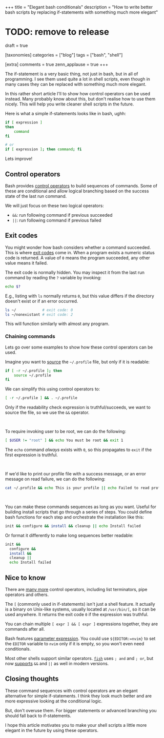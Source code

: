 +++
title = "Elegant bash conditionals"
description = "How to write better bash scripts by replacing if-statements with something much more elegant"

# TODO: remove to release
draft = true

[taxonomies]
categories = ["blog"]
tags = ["bash", "shell"]

[extra]
comments = true
zenn_applause = true
+++

The if-statement is a very basic thing, not just in bash, but in all of programming.
I see them used quite a lot in shell scripts,
even though in many cases they can be replaced with something much more elegant.

In this rather short article I'll to show how control operators can be used
instead.
Many probably know about this, but don't realise how to use them nicely.
This will help you write cleaner shell scripts in the future.

Here is what a simple if-statements looks like in bash, ughh:

```bash
if [ expression ]
then
    command
fi

# or
if [ expression ]; then command; fi
```

Lets improve!

<!-- more -->

## Control operators
Bash provides [control operators][control-operators] to build sequences of
commands.
Some of these are conditional and allow logical branching based on the success
state of the last run command.

We will just focus on these two logical operators:
- `&&`: run following command if previous succeeded
- `||`: run following command if previous failed

## Exit codes
You might wonder how bash considers whether a command succeeded.
This is where [exit codes][exit-status] come in.
When a program exists a numeric status code is returned.
A value of `0` means the program succeeded, any other value means it failed.

The exit code is normally hidden.
You may inspect it from the last run command by reading the `?`
variable by invoking:

```bash
echo $?
```

E.g., listing with `ls` normally returns `0`, but this value differs if the
directory doesn't exist or if an error occurred.

```bash
ls ~/            # exit code: 0
ls ~/nonexistant # exit code: 2
```

This will function similarly with almost any program.

### Chaining commands
Lets go over some examples to show how these control operators can be used.

Imagine you want to [source][bash-source] the `~/.profile` file, but only if it
is readable:

```bash
if [ -r ~/.profile ]; then
    source ~/.profile
fi
```

We can simplify this using control operators to:

```bash
[ -r ~/.profile ] && . ~/.profile
```

Only if the readability check expression is truthful/succeeds, we want to source
the file, so we use the `&&` operator.

<br>

To require invoking user to be root, we can do the following:

```bash
[ $USER != "root" ] && echo You must be root && exit 1
```

The `echo` command _always_ exists with `0`, so this propagates to `exit` if the
first expression is truthful.

<br>

If we'd like to print our profile file with a success message, or an error
message on read failure, we can do the following:

```bash
cat ~/.profile && echo This is your profile || echo Failed to read profile
```

<br>

You can make these commands sequences as long as you want. Useful for
building install scripts that go through a series of steps. You could define
bash functions for each step and orchestrate the installation like this:

```bash
init && configure && install && cleanup || echo Install failed
```

Or format it differently to make long sequences better readable:

```bash
init &&
  configure &&
  install &&
  cleanup ||
  echo Install failed
```

## Nice to know
There are [many more][bash-control-operators] control operators,
including list terminators, pipe operators and others.

The `[` (commonly used in if-statements) isn't just a shell feature.
It actually is a binary on Unix-like systems, usually located at `/usr/bin/[`,
so it can be used anywhere.
It returns the exit code `0` if the expression was truthful.

You can chain multiple `[ expr ] && [ expr ]` expressions together, they are
commands after all.

Bash features [parameter expression][bash-param-exp].
You could use `${EDITOR:=nvim}` to set the `EDITOR` variable to `nvim` only if
it is empty, so you won't even need conditionals.

Most other shells support similar operators. [`fish`][fish] uses `; and` and `;
or`, but now [supports][fish-and-and] `&&` and `||` as well in modern versions.

## Closing thoughts
These command sequences with control operators are an elegant alternative for
simple if-statements. I think they look much better and are more expressive
looking at the conditional logic.

But, don't overuse them. For bigger statements or advanced branching you should
fall back to if-statements.

I hope this article motivates you to make your shell scripts a little more
elegant in the future by using these operators.

[bash-control-operators]: https://unix.stackexchange.com/a/159514/61092
[bash-source]: https://bash.cyberciti.biz/guide/Source_command
[bash-param-exp]: https://www.gnu.org/software/bash/manual/html_node/Shell-Parameter-Expansion.html#Shell-Parameter-Expansion
[control-operators]: https://www.gnu.org/software/bash/manual/html_node/Definitions.html#Definitions
[exit-status]: https://en.wikipedia.org/wiki/Exit_status
[fish]: https://fishshell.com/
[fish-and-and]: https://github.com/fish-shell/fish-shell/issues/4620
